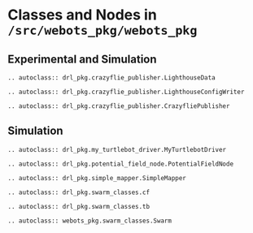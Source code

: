 # Classes and Nodes in `/src/webots_pkg/webots_pkg`

## Experimental and Simulation

```{eval-rst}
.. autoclass:: drl_pkg.crazyflie_publisher.LighthouseData
```

```{eval-rst}
.. autoclass:: drl_pkg.crazyflie_publisher.LighthouseConfigWriter
```

```{eval-rst}
.. autoclass:: drl_pkg.crazyflie_publisher.CrazyfliePublisher

```

## Simulation

```{eval-rst}
.. autoclass:: drl_pkg.my_turtlebot_driver.MyTurtlebotDriver
```

```{eval-rst}
.. autoclass:: drl_pkg.potential_field_node.PotentialFieldNode
```

```{eval-rst}
.. autoclass:: drl_pkg.simple_mapper.SimpleMapper
```

```{eval-rst}
.. autoclass:: drl_pkg.swarm_classes.cf
```

```{eval-rst}
.. autoclass:: drl_pkg.swarm_classes.tb
```

```{eval-rst}
.. autoclass:: webots_pkg.swarm_classes.Swarm
```
